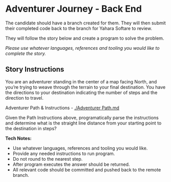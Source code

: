 # Adventurer Journey - Back End
The candidate should have a branch created for them. They will then submit their completed code back to the branch for Yahara Softare to review.

They will follow the story below and create a program to solve the problem.

*Please use whatever languages, references and tooling you would like to complete the story.*

## Story Instructions
You are an adventurer standing in the center of a map facing North, and you’re trying to weave through the terrain to your final destination. You have the directions to your destination indicating the number of steps and the direction to travel.

Adventurer Path & Instructions - [./Adventurer Path.md](./Adventurer%20Path.md)

Given the Path Instructions above, programatically parse the instructions and determine what is the straight line distance from your starting point to the destination in steps?

**Tech Notes:**
- Use whatever languages, references and tooling you would like.
- Provide any needed instructions to run program.
- Do not round to the nearest step.
- After program executes the answer should be returned.
- All relevant code should be committed and pushed back to the remote branch.